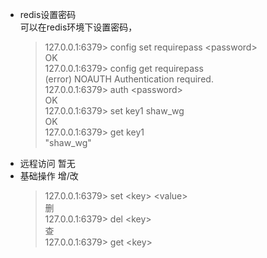 - redis设置密码  
  可以在redis环境下设置密码，  
  >127.0.0.1:6379> config set requirepass \<password>  
  >OK  
  >127.0.0.1:6379> config get requirepass  
  >(error) NOAUTH Authentication required.  
  >127.0.0.1:6379> auth \<password>  
  >OK  
  >127.0.0.1:6379> set key1 shaw_wg  
  >OK  
  >127.0.0.1:6379> get key1  
  >"shaw_wg"  
- 远程访问
  暂无
- 基础操作
  增/改  
  >127.0.0.1:6379> set \<key> \<value>  
  删  
  >127.0.0.1:6379> del \<key>  
  查  
  >127.0.0.1:6379> get \<key>  
  

